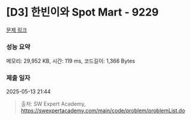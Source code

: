 # [D3] 한빈이와 Spot Mart - 9229 

[문제 링크](https://swexpertacademy.com/main/code/problem/problemDetail.do?contestProbId=AW8Wj7cqbY0DFAXN) 

### 성능 요약

메모리: 29,952 KB, 시간: 119 ms, 코드길이: 1,366 Bytes

### 제출 일자

2025-05-13 21:44



> 출처: SW Expert Academy, https://swexpertacademy.com/main/code/problem/problemList.do